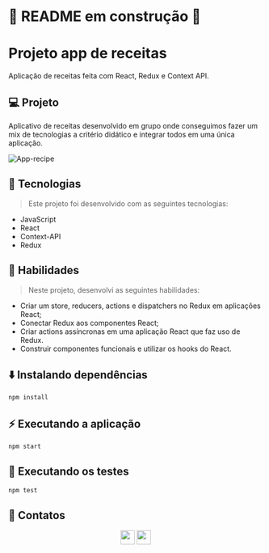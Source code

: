 # 🚧 README em construção 🚧

# Projeto app de receitas


Aplicação de receitas feita com React, Redux e Context API.
<!-- > [Acessar página do projeto](https://xxxxxxxxxx.github.io/Projeto-xxxxxxxxxx/) -->

## 💻 Projeto

Aplicativo de receitas desenvolvido em grupo onde conseguimos fazer um mix de tecnologias a critério didático e integrar todos em uma única aplicação.


![App-recipe](https://user-images.githubusercontent.com/86271591/188612338-fa2a8822-008f-4294-900a-1da21483b71c.png)

## 🚀 Tecnologias
> Este projeto foi desenvolvido com as seguintes tecnologias:

- JavaScript
- React
- Context-API
- Redux

## 📌 Habilidades

> Neste projeto, desenvolvi as seguintes habilidades:

- Criar um store, reducers, actions e dispatchers no Redux em aplicações React;
- Conectar Redux aos componentes React;
- Criar actions assíncronas em uma aplicação React que faz uso de Redux.
- Construir componentes funcionais e utilizar os hooks do React. 

## ⬇️ Instalando dependências

```bash
npm install
``` 

## ⚡ Executando a aplicação

```bash
npm start
``` 

## 🧪 Executando os testes

```bash
npm test
```

## 💬 Contatos

<div align="center" style="display: inline_block">
  <a href="https://github.com/ranierirfm/" target="_blank"><img height="28rem" src="https://img.shields.io/badge/LinkedIn-0077B5?style=for-the-badge&logo=linkedin&logoColor=white"></a> 
  <a href = "mailto:ranierirfm@hotmail.com"><img height="28rem" src="https://img.shields.io/badge/Gmail-D14836?style=for-the-badge&logo=gmail&logoColor=white" target="_blank"></a>
</div>

<!-- ## 👨‍💻👩‍💻 Contribuintes
<div>
    <table>
        <tr>
            <td align="center"><a href="https://github.com/ranierirfm"><img src="https://avatars.githubusercontent.com/u/86271591?v=4" width="135px;" height="135px;" alt=""/><br /><b>Ranieri Fernandes Miguel</b></a></td>
        </tr>
    </table>
</div> -->

<!-- ## 📄 Licença

Esse projeto está sob licença. Veja o arquivo [LICENÇA](LICENSE.md) para mais detalhes.


[⬆ Voltar ao topo](#nome-do-projeto)<br> -->
